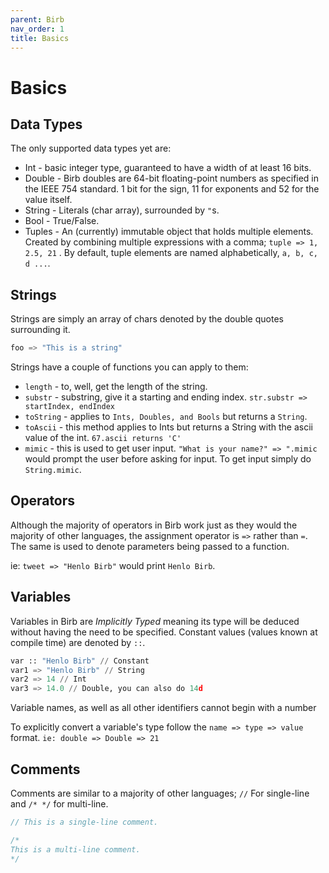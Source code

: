 ```yaml
---
parent: Birb
nav_order: 1
title: Basics
---
```


# Basics

## Data Types

The only supported data types yet are:

- Int - basic integer type, guaranteed to have a width of at least 16 bits.
- Double - Birb doubles are 64-bit floating-point numbers as specified in the IEEE 754 standard. 1 bit for the sign, 11 for exponents and 52 for the value itself.
- String - Literals (char array), surrounded by `"`s.
- Bool - True/False.
- Tuples - An (currently) immutable object that holds multiple elements. Created by combining multiple expressions with a comma; `tuple => 1, 2.5, 21` . By default, tuple elements are named alphabetically, `a, b, c, d ...`. 

## Strings

Strings are simply an array of chars denoted by the double quotes surrounding it.

```python
foo => "This is a string"
```

Strings have a couple of functions you can apply to them:

- `length` - to, well, get the length of the string.
- `substr` - substring, give it a starting and ending index. `str.substr => startIndex, endIndex`
- `toString` - applies to `Ints, Doubles, and Bools` but returns a `String`.
- `toAscii` - this method applies to Ints but returns a String with the ascii value of the int. `67.ascii returns 'C'`
- `mimic` - this is used to get user input. `"What is your name?" => ".mimic` would prompt the user before asking for input. To get input simply do `String.mimic`.

## Operators

Although the majority of operators in Birb work just as they would the majority of other languages, the assignment operator is `=>` rather than `=`.
The same is used to denote parameters being passed to a function.

ie: `tweet => "Henlo Birb"` would print `Henlo Birb`.

## Variables

Variables in Birb are *Implicitly Typed* meaning its type will be deduced without having the need to be specified.
Constant values (values known at compile time) are denoted by `::`.

```python
var :: "Henlo Birb" // Constant
var1 => "Henlo Birb" // String
var2 => 14 // Int
var3 => 14.0 // Double, you can also do 14d
```

Variable names, as well as all other identifiers cannot begin with a number

To explicitly convert a variable's type follow the `name => type => value` format.
`ie: double => Double => 21`

## Comments

Comments are similar to a majority of other languages;
`//` For single-line and `/* */` for multi-line.

```dart
// This is a single-line comment.

/*
This is a multi-line comment.
*/
```